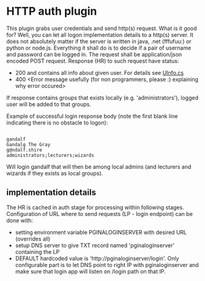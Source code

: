 # HTTP auth plugin

This plugin grabs user credentials and send http(s) request.
What is it good for? Well, you can let all logon implementation details to a http(s) server.
It does not absolutely matter if the server is written in java, .net (fffufuu:) or python or node.js.
Everything it shall do is to decide if a pair of username and password can be logged in.
The request shall be application/json encoded POST request.
Response (HR) to such request have status:
-  200 and contains all info about given user. For details see [UInfo.cs](HttpAuth/UInfo.cs)
-  400 <Error message usefully (for non programmers, please :) explaining why error occured>

If response contains groups that exists locally (e.g. 'administrators'),
logged user will be added to that groups.

Example of successful login response body (note the first blank line indicating there is no obstacle to logon):
```

gandalf
Gandalg The Gray
g@ndalf.shire
administrators;lecturers;wizards
```
Will login gandalf that will then be among local admins
(and lecturers and wizards if they exists as local groups).


## implementation details

The HR is cached in auth stage for processing within following stages.
Configuration of URL where to send requests (LP - login endpoint) can be done with:

- setting environment variable PGINALOGINSERVER with desired URL (overrides all)
- setup DNS server to give TXT record named 'pginaloginserver' containing the LP
- DEFAULT hardcoded value is 'http://pginaloginserver/login'.
  Only configurable part is to let DNS point to right IP with pginaloginserver
  and make sure that login app will listen on /login path on that IP.
